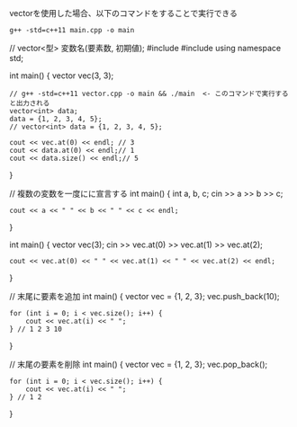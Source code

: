 vectorを使用した場合、以下のコマンドをすることで実行できる
```shell
g++ -std=c++11 main.cpp -o main
```

// vector<型> 変数名(要素数, 初期値);
#include <iostream>
#include <vector>
using namespace std;

int main() {
    vector<int> vec(3, 3);

    // g++ -std=c++11 vector.cpp -o main && ./main  <- このコマンドで実行すると出力される
    vector<int> data;
    data = {1, 2, 3, 4, 5};
    // vector<int> data = {1, 2, 3, 4, 5};

    cout << vec.at(0) << endl; // 3
    cout << data.at(0) << endl;// 1
    cout << data.size() << endl;// 5
}


// 複数の変数を一度にに宣言する
int main() {
    int a, b, c;
    cin >> a >> b >> c;

    cout << a << " " << b << " " << c << endl;
}

int main() {
    vector<int> vec(3);
    cin >> vec.at(0) >> vec.at(1) >> vec.at(2);

    cout << vec.at(0) << " " << vec.at(1) << " " << vec.at(2) << endl;
}



// 末尾に要素を追加
int main() {
    vector<int> vec = {1, 2, 3};
    vec.push_back(10);

    for (int i = 0; i < vec.size(); i++) {
        cout << vec.at(i) << " ";
    } // 1 2 3 10
}



// 末尾の要素を削除
int main() {
    vector<int> vec = {1, 2, 3};
    vec.pop_back();

    for (int i = 0; i < vec.size(); i++) {
        cout << vec.at(i) << " ";
    } // 1 2
}
